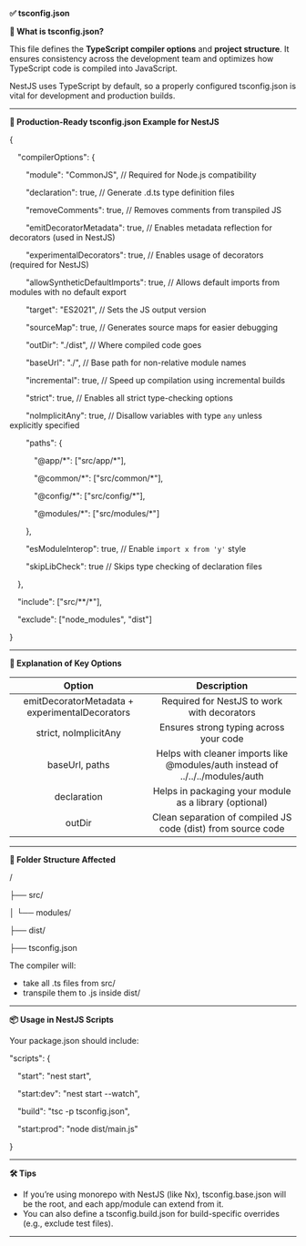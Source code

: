 ﻿**✅ tsconfig.json**

**📂 What is tsconfig.json?**

This file defines the **TypeScript compiler options** and **project structure**. It ensures consistency across the development team and optimizes how TypeScript code is compiled into JavaScript.

NestJS uses TypeScript by default, so a properly configured tsconfig.json is vital for development and production builds.

-----
**📄 Production-Ready tsconfig.json Example for NestJS**

{

`  `"compilerOptions": {

`    `"module": "CommonJS",                   // Required for Node.js compatibility

`    `"declaration": true,                    // Generate .d.ts type definition files

`    `"removeComments": true,                 // Removes comments from transpiled JS

`    `"emitDecoratorMetadata": true,          // Enables metadata reflection for decorators (used in NestJS)

`    `"experimentalDecorators": true,         // Enables usage of decorators (required for NestJS)

`    `"allowSyntheticDefaultImports": true,   // Allows default imports from modules with no default export

`    `"target": "ES2021",                     // Sets the JS output version

`    `"sourceMap": true,                      // Generates source maps for easier debugging

`    `"outDir": "./dist",                     // Where compiled code goes

`    `"baseUrl": "./",                        // Base path for non-relative module names

`    `"incremental": true,                    // Speed up compilation using incremental builds

`    `"strict": true,                         // Enables all strict type-checking options

`    `"noImplicitAny": true,                  // Disallow variables with type `any` unless explicitly specified

`    `"paths": {

`      `"@app/\*": ["src/app/\*"],

`      `"@common/\*": ["src/common/\*"],

`      `"@config/\*": ["src/config/\*"],

`      `"@modules/\*": ["src/modules/\*"]

`    `},

`    `"esModuleInterop": true,                // Enable `import x from 'y'` style

`    `"skipLibCheck": true                    // Skips type checking of declaration files

`  `},

`  `"include": ["src/\*\*/\*"],

`  `"exclude": ["node\_modules", "dist"]

}

-----
**🧠 Explanation of Key Options**

|**Option**|**Description**|
| :-: | :-: |
|emitDecoratorMetadata + experimentalDecorators|Required for NestJS to work with decorators|
|strict, noImplicitAny|Ensures strong typing across your code|
|baseUrl, paths|Helps with cleaner imports like @modules/auth instead of ../../../modules/auth|
|declaration|Helps in packaging your module as a library (optional)|
|outDir|Clean separation of compiled JS code (dist) from source code|

-----
**📁 Folder Structure Affected**

/

├── src/

│   └── modules/

├── dist/

├── tsconfig.json

The compiler will:

- take all .ts files from src/
- transpile them to .js inside dist/
-----
**📦 Usage in NestJS Scripts**

Your package.json should include:

"scripts": {

`  `"start": "nest start",

`  `"start:dev": "nest start --watch",

`  `"build": "tsc -p tsconfig.json",

`  `"start:prod": "node dist/main.js"

}

-----
**🛠 Tips**

- If you’re using monorepo with NestJS (like Nx), tsconfig.base.json will be the root, and each app/module can extend from it.
- You can also define a tsconfig.build.json for build-specific overrides (e.g., exclude test files).
-----
